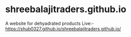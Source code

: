# shreebalajitraders.github.io
A website for dehyadrated products
Live:- https://shub0327.github.io/shreebalajitraders.github.io/
